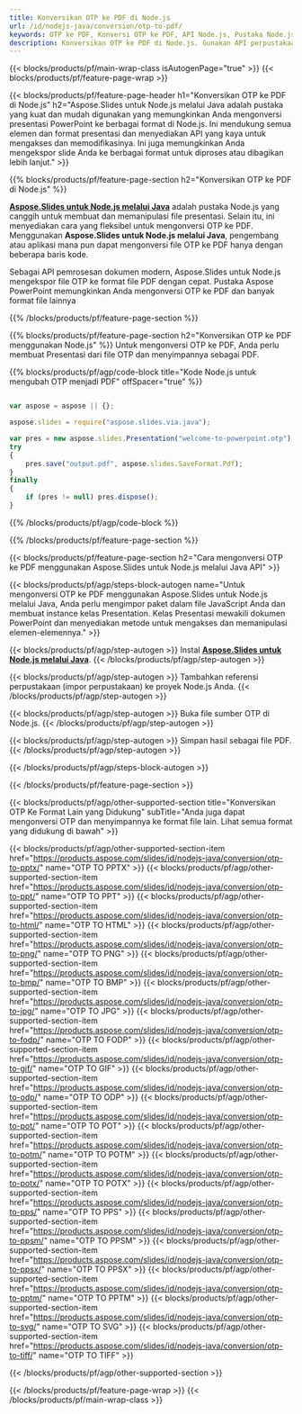 ```yaml
---
title: Konversikan OTP ke PDF di Node.js
url: /id/nodejs-java/conversion/otp-to-pdf/
keywords: OTP ke PDF, Konversi OTP ke PDF, API Node.js, Pustaka Node.js, OTP, PDF
description: Konversikan OTP ke PDF di Node.js. Gunakan API perpustakaan Node.js untuk mengonversi file OTP menjadi PDF
---
```


{{< blocks/products/pf/main-wrap-class isAutogenPage="true" >}}
{{< blocks/products/pf/feature-page-wrap >}}

{{< blocks/products/pf/feature-page-header h1="Konversikan OTP ke PDF di Node.js" h2="Aspose.Slides untuk Node.js melalui Java adalah pustaka yang kuat dan mudah digunakan yang memungkinkan Anda mengonversi presentasi PowerPoint ke berbagai format di Node.js. Ini mendukung semua elemen dan format presentasi dan menyediakan API yang kaya untuk mengakses dan memodifikasinya. Ini juga memungkinkan Anda mengekspor slide Anda ke berbagai format untuk diproses atau dibagikan lebih lanjut." >}}

{{% blocks/products/pf/feature-page-section h2="Konversikan OTP ke PDF di Node.js" %}}

[**Aspose.Slides untuk Node.js melalui Java**](https://products.aspose.com/slides/id/nodejs-java/) adalah pustaka Node.js yang canggih untuk membuat dan memanipulasi file presentasi. Selain itu, ini menyediakan cara yang fleksibel untuk mengonversi OTP ke PDF. Menggunakan **Aspose.Slides untuk Node.js melalui Java**, pengembang atau aplikasi mana pun dapat mengonversi file OTP ke PDF hanya dengan beberapa baris kode.

Sebagai API pemrosesan dokumen modern, Aspose.Slides untuk Node.js mengekspor file OTP ke format file PDF dengan cepat. Pustaka Aspose PowerPoint memungkinkan Anda mengonversi OTP ke PDF dan banyak format file lainnya

{{% /blocks/products/pf/feature-page-section %}}

{{% blocks/products/pf/feature-page-section  h2="Konversikan OTP ke PDF menggunakan Node.js" %}}
Untuk mengonversi OTP ke PDF, Anda perlu membuat Presentasi dari file OTP dan menyimpannya sebagai PDF.

{{% blocks/products/pf/agp/code-block title="Kode Node.js untuk mengubah OTP menjadi PDF" offSpacer="true" %}}

```javascript

var aspose = aspose || {};

aspose.slides = require("aspose.slides.via.java");

var pres = new aspose.slides.Presentation("welcome-to-powerpoint.otp");
try
{
    pres.save("output.pdf", aspose.slides.SaveFormat.Pdf);
}
finally
{
    if (pres != null) pres.dispose();
}
```


{{% /blocks/products/pf/agp/code-block %}}

{{% /blocks/products/pf/feature-page-section %}}

{{< blocks/products/pf/feature-page-section  h2="Cara mengonversi OTP ke PDF menggunakan Aspose.Slides untuk Node.js melalui Java API" >}}

{{< blocks/products/pf/agp/steps-block-autogen name="Untuk mengonversi OTP ke PDF menggunakan Aspose.Slides untuk Node.js melalui Java, Anda perlu mengimpor paket dalam file JavaScript Anda dan membuat instance kelas Presentation. Kelas Presentasi mewakili dokumen PowerPoint dan menyediakan metode untuk mengakses dan memanipulasi elemen-elemennya." >}}

{{< blocks/products/pf/agp/step-autogen >}}
Instal [**Aspose.Slides untuk Node.js melalui Java**](https://products.aspose.com/slides/id/nodejs-java/).
{{< /blocks/products/pf/agp/step-autogen >}}

{{< blocks/products/pf/agp/step-autogen >}}
Tambahkan referensi perpustakaan (impor perpustakaan) ke proyek Node.js Anda.
{{< /blocks/products/pf/agp/step-autogen >}}

{{< blocks/products/pf/agp/step-autogen >}}
Buka file sumber OTP di Node.js.
{{< /blocks/products/pf/agp/step-autogen >}}

{{< blocks/products/pf/agp/step-autogen >}}
Simpan hasil sebagai file PDF.
{{< /blocks/products/pf/agp/step-autogen >}}

{{< /blocks/products/pf/agp/steps-block-autogen >}}

{{< /blocks/products/pf/feature-page-section >}}

{{< blocks/products/pf/agp/other-supported-section title="Konversikan OTP Ke Format Lain yang Didukung" subTitle="Anda juga dapat mengonversi OTP dan menyimpannya ke format file lain. Lihat semua format yang didukung di bawah" >}}

{{< blocks/products/pf/agp/other-supported-section-item href="https://products.aspose.com/slides/id/nodejs-java/conversion/otp-to-pptx/" name="OTP TO PPTX" >}}
{{< blocks/products/pf/agp/other-supported-section-item href="https://products.aspose.com/slides/id/nodejs-java/conversion/otp-to-ppt/" name="OTP TO PPT" >}}
{{< blocks/products/pf/agp/other-supported-section-item href="https://products.aspose.com/slides/id/nodejs-java/conversion/otp-to-html/" name="OTP TO HTML" >}}
{{< blocks/products/pf/agp/other-supported-section-item href="https://products.aspose.com/slides/id/nodejs-java/conversion/otp-to-png/" name="OTP TO PNG" >}}
{{< blocks/products/pf/agp/other-supported-section-item href="https://products.aspose.com/slides/id/nodejs-java/conversion/otp-to-bmp/" name="OTP TO BMP" >}}
{{< blocks/products/pf/agp/other-supported-section-item href="https://products.aspose.com/slides/id/nodejs-java/conversion/otp-to-jpg/" name="OTP TO JPG" >}}
{{< blocks/products/pf/agp/other-supported-section-item href="https://products.aspose.com/slides/id/nodejs-java/conversion/otp-to-fodp/" name="OTP TO FODP" >}}
{{< blocks/products/pf/agp/other-supported-section-item href="https://products.aspose.com/slides/id/nodejs-java/conversion/otp-to-gif/" name="OTP TO GIF" >}}
{{< blocks/products/pf/agp/other-supported-section-item href="https://products.aspose.com/slides/id/nodejs-java/conversion/otp-to-odp/" name="OTP TO ODP" >}}
{{< blocks/products/pf/agp/other-supported-section-item href="https://products.aspose.com/slides/id/nodejs-java/conversion/otp-to-pot/" name="OTP TO POT" >}}
{{< blocks/products/pf/agp/other-supported-section-item href="https://products.aspose.com/slides/id/nodejs-java/conversion/otp-to-potm/" name="OTP TO POTM" >}}
{{< blocks/products/pf/agp/other-supported-section-item href="https://products.aspose.com/slides/id/nodejs-java/conversion/otp-to-potx/" name="OTP TO POTX" >}}
{{< blocks/products/pf/agp/other-supported-section-item href="https://products.aspose.com/slides/id/nodejs-java/conversion/otp-to-pps/" name="OTP TO PPS" >}}
{{< blocks/products/pf/agp/other-supported-section-item href="https://products.aspose.com/slides/id/nodejs-java/conversion/otp-to-ppsm/" name="OTP TO PPSM" >}}
{{< blocks/products/pf/agp/other-supported-section-item href="https://products.aspose.com/slides/id/nodejs-java/conversion/otp-to-ppsx/" name="OTP TO PPSX" >}}
{{< blocks/products/pf/agp/other-supported-section-item href="https://products.aspose.com/slides/id/nodejs-java/conversion/otp-to-pptm/" name="OTP TO PPTM" >}}
{{< blocks/products/pf/agp/other-supported-section-item href="https://products.aspose.com/slides/id/nodejs-java/conversion/otp-to-svg/" name="OTP TO SVG" >}}
{{< blocks/products/pf/agp/other-supported-section-item href="https://products.aspose.com/slides/id/nodejs-java/conversion/otp-to-tiff/" name="OTP TO TIFF" >}}


{{< /blocks/products/pf/agp/other-supported-section >}}

{{< /blocks/products/pf/feature-page-wrap >}}
{{< /blocks/products/pf/main-wrap-class >}}
